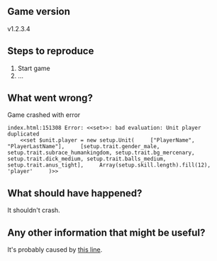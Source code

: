 ## Game version

v1.2.3.4

## Steps to reproduce

1. Start game
2. ...

## What went wrong?

Game crashed with error

```
index.html:151308 Error: <<set>>: bad evaluation: Unit player duplicated
	<<set $unit.player = new setup.Unit(     ["PlayerName", "PlayerLastName"],     [setup.trait.gender_male, setup.trait.subrace_humankingdom, setup.trait.bg_mercenary, setup.trait.dick_medium, setup.trait.balls_medium, setup.trait.anus_tight],     Array(setup.skill.length).fill(12),     'player'     )>>
```

## What should have happened?

It shouldn't crash.

## Any other information that might be useful?

It's probably caused by [this line](https://gitgud.io/darkofocdarko/foc/-/blob/master/project/twee/story.twee#L159).
